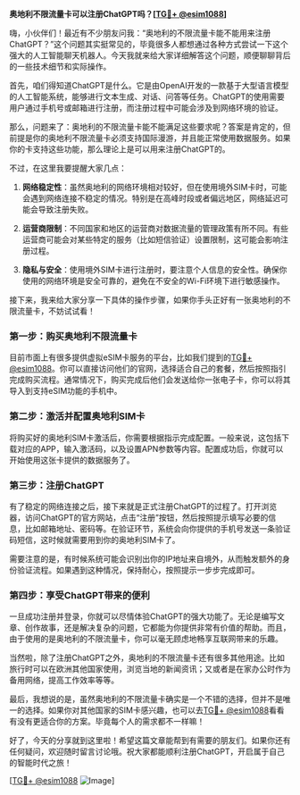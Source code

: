 **奥地利不限流量卡可以注册ChatGPT吗？[[TG💪+ @esim1088](https://t.me/s/esim1088)]**

嗨，小伙伴们！最近有不少朋友问我：“奥地利的不限流量卡能不能用来注册ChatGPT？”这个问题其实挺常见的，毕竟很多人都想通过各种方式尝试一下这个强大的人工智能聊天机器人。今天我就来给大家详细解答这个问题，顺便聊聊背后的一些技术细节和实际操作。

首先，咱们得知道ChatGPT是什么。它是由OpenAI开发的一款基于大型语言模型的人工智能系统，能够进行文本生成、对话、问答等任务。ChatGPT的使用需要用户通过手机号或邮箱进行注册，而注册过程中可能会涉及到网络环境的验证。

那么，问题来了：奥地利的不限流量卡能不能满足这些要求呢？答案是肯定的，但前提是你的奥地利不限流量卡必须支持国际漫游，并且能正常使用数据服务。如果你的卡支持这些功能，那么理论上是可以用来注册ChatGPT的。

不过，在这里我要提醒大家几点：

1. **网络稳定性**：虽然奥地利的网络环境相对较好，但在使用境外SIM卡时，可能会遇到网络连接不稳定的情况。特别是在高峰时段或者偏远地区，网络延迟可能会导致注册失败。
   
2. **运营商限制**：不同国家和地区的运营商对数据流量的管理政策有所不同。有些运营商可能会对某些特定的服务（比如短信验证）设置限制，这可能会影响注册过程。

3. **隐私与安全**：使用境外SIM卡进行注册时，要注意个人信息的安全性。确保你使用的网络环境是安全可靠的，避免在不安全的Wi-Fi环境下进行敏感操作。

接下来，我来给大家分享一下具体的操作步骤，如果你手头正好有一张奥地利的不限流量卡，不妨试试看！

### 第一步：购买奥地利不限流量卡

目前市面上有很多提供虚拟eSIM卡服务的平台，比如我们提到的[TG💪+ @esim1088](https://t.me/s/esim1088)。你可以直接访问他们的官网，选择适合自己的套餐，然后按照指引完成购买流程。通常情况下，购买完成后他们会发送给你一张电子卡，你可以将其导入到支持eSIM功能的手机中。

### 第二步：激活并配置奥地利SIM卡

将购买好的奥地利SIM卡激活后，你需要根据指示完成配置。一般来说，这包括下载对应的APP，输入激活码，以及设置APN参数等内容。配置成功后，你就可以开始使用这张卡提供的数据服务了。

### 第三步：注册ChatGPT

有了稳定的网络连接之后，接下来就是正式注册ChatGPT的过程了。打开浏览器，访问ChatGPT的官方网站，点击“注册”按钮，然后按照提示填写必要的信息，比如邮箱地址、密码等。在验证环节，系统会向你提供的手机号发送一条验证码短信，这时候就需要用到你的奥地利SIM卡了。

需要注意的是，有时候系统可能会识别出你的IP地址来自境外，从而触发额外的身份验证流程。如果遇到这种情况，保持耐心，按照提示一步步完成即可。

### 第四步：享受ChatGPT带来的便利

一旦成功注册并登录，你就可以尽情体验ChatGPT的强大功能了。无论是编写文章、创作故事，还是解决复杂的问题，它都能为你提供非常有价值的帮助。而且，由于使用的是奥地利的不限流量卡，你可以毫无顾虑地畅享互联网带来的乐趣。

当然啦，除了注册ChatGPT之外，奥地利的不限流量卡还有很多其他用途。比如旅行时可以在欧洲其他国家使用，浏览当地的新闻资讯；又或者是在家办公时作为备用网络，提高工作效率等等。

最后，我想说的是，虽然奥地利的不限流量卡确实是一个不错的选择，但并不是唯一的选择。如果你对其他国家的SIM卡感兴趣，也可以去[TG💪+ @esim1088](https://t.me/s/esim1088)看看有没有更适合你的方案。毕竟每个人的需求都不一样嘛！

好了，今天的分享就到这里啦！希望这篇文章能帮到有需要的朋友们。如果你还有任何疑问，欢迎随时留言讨论哦。祝大家都能顺利注册ChatGPT，开启属于自己的智能时代之旅！

[[TG💪+ @esim1088](https://t.me/s/esim1088) ![Image](https://i.postimg.cc/4NQfJmqS/Snipaste-2025-05-13-00-14-12.png)]